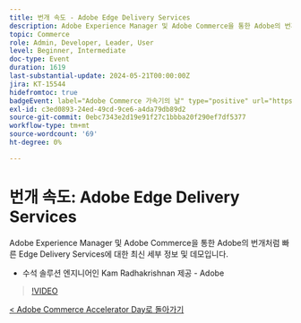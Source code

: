```yaml
---
title: 번개 속도 - Adobe Edge Delivery Services
description: Adobe Experience Manager 및 Adobe Commerce을 통한 Adobe의 번개처럼 빠른 Edge Delivery Services에 대한 최신 세부 정보 및 데모입니다.
topic: Commerce
role: Admin, Developer, Leader, User
level: Beginner, Intermediate
doc-type: Event
duration: 1619
last-substantial-update: 2024-05-21T00:00:00Z
jira: KT-15544
hidefromtoc: true
badgeEvent: label="Adobe Commerce 가속기의 날" type="positive" url="https://experienceleague.adobe.com/ko/docs/events/apac-commerce-recordings/2024/overview"
exl-id: c3ed0893-24ed-49cd-9ce6-a4da79db89d2
source-git-commit: 0ebc7343e2d19e91f27c1bbba20f290ef7df5377
workflow-type: tm+mt
source-wordcount: '69'
ht-degree: 0%

---
```


# 번개 속도: Adobe Edge Delivery Services

Adobe Experience Manager 및 Adobe Commerce을 통한 Adobe의 번개처럼 빠른 Edge Delivery Services에 대한 최신 세부 정보 및 데모입니다.

+ 수석 솔루션 엔지니어인 Kam Radhakrishnan 제공 - Adobe

>[!VIDEO](https://video.tv.adobe.com/v/3429271/?learn=on)

[&lt; Adobe Commerce Accelerator Day로 돌아가기](./overview.md)
